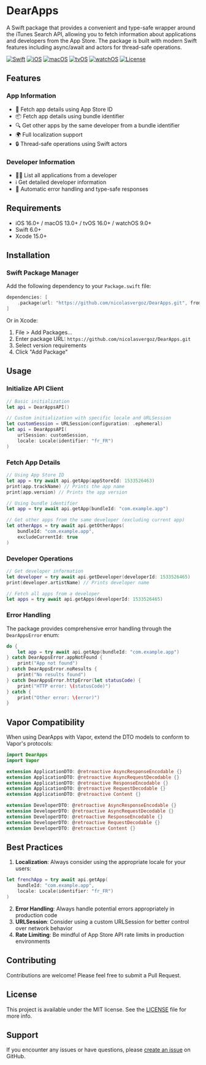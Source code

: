 # DearApps

A Swift package that provides a convenient and type-safe wrapper around the iTunes Search API, allowing you to fetch information about applications and developers from the App Store. The package is built with modern Swift features including async/await and actors for thread-safe operations.

[![Swift](https://img.shields.io/badge/Swift-6.0+-orange.svg)](https://swift.org)
[![iOS](https://img.shields.io/badge/iOS-16.0+-blue.svg)](https://developer.apple.com/ios/)
[![macOS](https://img.shields.io/badge/macOS-13.0+-blue.svg)](https://developer.apple.com/macos/)
[![tvOS](https://img.shields.io/badge/tvOS-16.0+-blue.svg)](https://developer.apple.com/tvos/)
[![watchOS](https://img.shields.io/badge/watchOS-9.0+-blue.svg)](https://developer.apple.com/watchos/)
[![License](https://img.shields.io/badge/license-MIT-green.svg)](https://github.com/nicolasvergoz/DearApps/blob/main/LICENSE)

## Features

### App Information
- 📱 Fetch app details using App Store ID
- 📦 Fetch app details using bundle identifier
- 🔍 Get other apps by the same developer from a bundle identifier
- 🌍 Full localization support
- 🔒 Thread-safe operations using Swift actors

### Developer Information
- 👨‍💻 List all applications from a developer
- ℹ️ Get detailed developer information
- 🔄 Automatic error handling and type-safe responses

## Requirements

- iOS 16.0+ / macOS 13.0+ / tvOS 16.0+ / watchOS 9.0+
- Swift 6.0+
- Xcode 15.0+

## Installation

### Swift Package Manager

Add the following dependency to your `Package.swift` file:

```swift
dependencies: [
    .package(url: "https://github.com/nicolasvergoz/DearApps.git", from: "1.0.0")
]
```

Or in Xcode:
1. File > Add Packages...
2. Enter package URL: `https://github.com/nicolasvergoz/DearApps.git`
3. Select version requirements
4. Click "Add Package"

## Usage

### Initialize API Client

```swift
// Basic initialization
let api = DearAppsAPI()

// Custom initialization with specific locale and URLSession
let customSession = URLSession(configuration: .ephemeral)
let api = DearAppsAPI(
    urlSession: customSession,
    locale: Locale(identifier: "fr_FR")
)
```

### Fetch App Details

```swift
// Using App Store ID
let app = try await api.getApp(appStoreId: 1533526463)
print(app.trackName) // Prints the app name
print(app.version) // Prints the app version

// Using bundle identifier
let app = try await api.getApp(bundleId: "com.example.app")

// Get other apps from the same developer (excluding current app)
let otherApps = try await api.getOtherApps(
    bundleId: "com.example.app",
    excludeCurrentId: true
)
```

### Developer Operations
```swift
// Get developer information
let developer = try await api.getDeveloper(developerId: 1533526465)
print(developer.artistName) // Prints developer name

// Fetch all apps from a developer
let apps = try await api.getApps(developerId: 1533526465)
```

### Error Handling

The package provides comprehensive error handling through the `DearAppsError` enum:

```swift
do {
    let app = try await api.getApp(bundleId: "com.example.app")
} catch DearAppsError.appNotFound {
    print("App not found")
} catch DearAppsError.noResults {
    print("No results found")
} catch DearAppsError.httpError(let statusCode) {
    print("HTTP error: \(statusCode)")
} catch {
    print("Other error: \(error)")
}
```

## Vapor Compatibility

When using DearApps with Vapor, extend the DTO models to conform to Vapor's protocols:

```swift
import DearApps
import Vapor

extension ApplicationDTO: @retroactive AsyncResponseEncodable {}
extension ApplicationDTO: @retroactive AsyncRequestDecodable {}
extension ApplicationDTO: @retroactive ResponseEncodable {}
extension ApplicationDTO: @retroactive RequestDecodable {}
extension ApplicationDTO: @retroactive Content {}

extension DeveloperDTO: @retroactive AsyncResponseEncodable {}
extension DeveloperDTO: @retroactive AsyncRequestDecodable {}
extension DeveloperDTO: @retroactive ResponseEncodable {}
extension DeveloperDTO: @retroactive RequestDecodable {}
extension DeveloperDTO: @retroactive Content {}
```

## Best Practices

1. **Localization**: Always consider using the appropriate locale for your users:
```swift
let frenchApp = try await api.getApp(
    bundleId: "com.example.app",
    locale: Locale(identifier: "fr_FR")
)
```

2. **Error Handling**: Always handle potential errors appropriately in production code
3. **URLSession**: Consider using a custom URLSession for better control over network behavior
4. **Rate Limiting**: Be mindful of App Store API rate limits in production environments

## Contributing

Contributions are welcome! Please feel free to submit a Pull Request.

## License

This project is available under the MIT license. See the [LICENSE](LICENSE) file for more info.

## Support

If you encounter any issues or have questions, please [create an issue](https://github.com/nicolasvergoz/DearApps/issues/new) on GitHub.
